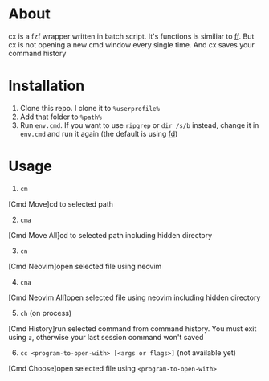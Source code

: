 # About

cx is a fzf wrapper written in batch script. It's functions is similiar to [ff](https://github.com/genotrance/ff). But cx is not opening a new cmd window every single time. And cx saves your command history

# Installation

1. Clone this repo. I clone it to `%userprofile%`
2. Add that folder to `%path%`
3. Run `env.cmd`. If you want to use `ripgrep` or `dir /s/b` instead, change it in `env.cmd` and run it again (the default is using [fd](https://github.com/sharkdp/fd))

# Usage

1. `cm`

[Cmd Move]cd to selected path

2. `cma`

[Cmd Move All]cd to selected path including hidden directory

3. `cn`

[Cmd Neovim]open selected file using neovim

4. `cna`

[Cmd Neovim All]open selected file using neovim including hidden directory

5. `ch` (on process)

[Cmd History]run selected command from command history. You must exit using `z`, otherwise your last session command won't saved

6. `cc <program-to-open-with> [<args or flags>]` (not available yet)

[Cmd Choose]open selected file using `<program-to-open-with>`
